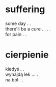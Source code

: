 # suffering

some day . .  
there'll be a cure . . . .  
for pain . .  

# cierpienie

kiedyś . .  
wynajdą lek ... .  
na ból . .  